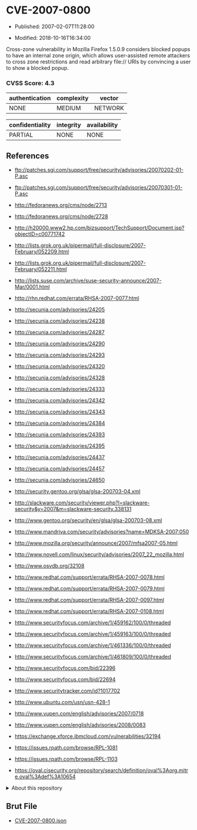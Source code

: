# CVE-2007-0800

- Published: 2007-02-07T11:28:00

- Modified: 2018-10-16T16:34:00

Cross-zone vulnerability in Mozilla Firefox 1.5.0.9 considers blocked popups to have an internal zone origin, which allows user-assisted remote attackers to cross zone restrictions and read arbitrary file:// URIs by convincing a user to show a blocked popup.

### CVSS Score: **4.3**

| authentication | complexity | vector |
| --- | --- | --- |
| NONE | MEDIUM | NETWORK |

| confidentiality | integrity | availability |
| --- | --- | --- |
| PARTIAL | NONE | NONE |

## References

* ftp://patches.sgi.com/support/free/security/advisories/20070202-01-P.asc

* ftp://patches.sgi.com/support/free/security/advisories/20070301-01-P.asc

* http://fedoranews.org/cms/node/2713

* http://fedoranews.org/cms/node/2728

* http://h20000.www2.hp.com/bizsupport/TechSupport/Document.jsp?objectID=c00771742

* http://lists.grok.org.uk/pipermail/full-disclosure/2007-February/052209.html

* http://lists.grok.org.uk/pipermail/full-disclosure/2007-February/052211.html

* http://lists.suse.com/archive/suse-security-announce/2007-Mar/0001.html

* http://rhn.redhat.com/errata/RHSA-2007-0077.html

* http://secunia.com/advisories/24205

* http://secunia.com/advisories/24238

* http://secunia.com/advisories/24287

* http://secunia.com/advisories/24290

* http://secunia.com/advisories/24293

* http://secunia.com/advisories/24320

* http://secunia.com/advisories/24328

* http://secunia.com/advisories/24333

* http://secunia.com/advisories/24342

* http://secunia.com/advisories/24343

* http://secunia.com/advisories/24384

* http://secunia.com/advisories/24393

* http://secunia.com/advisories/24395

* http://secunia.com/advisories/24437

* http://secunia.com/advisories/24457

* http://secunia.com/advisories/24650

* http://security.gentoo.org/glsa/glsa-200703-04.xml

* http://slackware.com/security/viewer.php?l=slackware-security&y=2007&m=slackware-security.338131

* http://www.gentoo.org/security/en/glsa/glsa-200703-08.xml

* http://www.mandriva.com/security/advisories?name=MDKSA-2007:050

* http://www.mozilla.org/security/announce/2007/mfsa2007-05.html

* http://www.novell.com/linux/security/advisories/2007_22_mozilla.html

* http://www.osvdb.org/32108

* http://www.redhat.com/support/errata/RHSA-2007-0078.html

* http://www.redhat.com/support/errata/RHSA-2007-0079.html

* http://www.redhat.com/support/errata/RHSA-2007-0097.html

* http://www.redhat.com/support/errata/RHSA-2007-0108.html

* http://www.securityfocus.com/archive/1/459162/100/0/threaded

* http://www.securityfocus.com/archive/1/459163/100/0/threaded

* http://www.securityfocus.com/archive/1/461336/100/0/threaded

* http://www.securityfocus.com/archive/1/461809/100/0/threaded

* http://www.securityfocus.com/bid/22396

* http://www.securityfocus.com/bid/22694

* http://www.securitytracker.com/id?1017702

* http://www.ubuntu.com/usn/usn-428-1

* http://www.vupen.com/english/advisories/2007/0718

* http://www.vupen.com/english/advisories/2008/0083

* https://exchange.xforce.ibmcloud.com/vulnerabilities/32194

* https://issues.rpath.com/browse/RPL-1081

* https://issues.rpath.com/browse/RPL-1103

* https://oval.cisecurity.org/repository/search/definition/oval%3Aorg.mitre.oval%3Adef%3A10654

<details>
<summary>About this repository</summary> 

  This repository is part of the project [Live Hack CVE](https://github.com/Live-Hack-CVE). Main website can be found [www.live-hack.org](https://www.live-hack.org) 
  
  Made by [Sn0wAlice](https://github.com/Sn0wAlice) for the people that care about security and need to have a feed of the latest CVEs. Hope you enjoy it, don't forget to star the repo and follow me on [Twitter](https://twitter.com/Sn0wAlice) and [Github](https://github.com/Sn0wAlice). And that is my [personnal website](https://www.alice-snow.me/)

  - [Home Page](https://github.com/Live-Hack-CVE)
  - [Framework](https://github.com/Live-Hack-CVE/cve-framework)
  - [CVE database](https://github.com/Live-Hack-CVE/full_database)
  - [Changelog](https://github.com/Live-Hack-CVE/Changelog)
</details>

## Brut File

* [CVE-2007-0800.json](https://raw.githubusercontent.com/Live-Hack-CVE/full_database/main/cves/2007/CVE-2007-0800.json)

